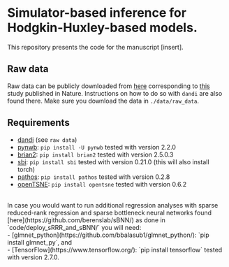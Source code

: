 # Simulator-based inference for Hodgkin-Huxley-based models.
This repository presents the code for the manuscript [insert].

## Raw data
Raw data can be publicly downloaded from [here](https://dandiarchive.org/dandiset/000008/draft) corresponding to [this](https://www.nature.com/articles/s41586-020-2907-3) study published in Nature. Instructions on how to do so with `dandi` are also found there. Make sure you download the data in `./data/raw_data`.

## Requirements
- [dandi](https://dandiarchive.org/) (see `raw data`) <br>
- [pynwb](https://pynwb.readthedocs.io/en/stable/): `pip install -U pynwb` tested with version 2.2.0 <br> 
- [brian2](https://brian2.readthedocs.io/en/stable/): `pip install brian2` tested with version 2.5.0.3 <br>
- [sbi](https://www.mackelab.org/sbi/reference/): `pip install sbi` tested with version 0.21.0 (this will also install torch) <br>
- [pathos](https://github.com/uqfoundation/pathos): `pip install pathos` tested with version 0.2.8 <br>
- [openTSNE](https://opentsne.readthedocs.io/en/latest/installation.html#conda): `pip install opentsne` tested with version 0.6.2 <br>
<br>
In case you would want to run additional regression analyses with sparse reduced-rank regression and sparse bottleneck neural networks found [here](https://github.com/berenslab/sBNN/) as done in `code/deploy_sRRR_and_sBNN/` you will need: <br>
- [glmnet_python](https://github.com/bbalasub1/glmnet_python/): `pip install glmnet_py`, and <br>
- [TensorFlow](https://www.tensorflow.org/): `pip install tensorflow` tested with version 2.7.0. <br>
